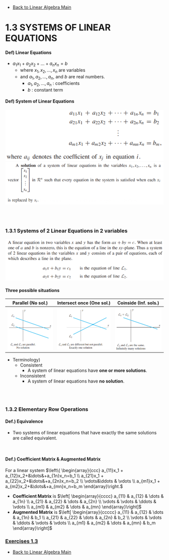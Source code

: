 * [Back to Linear Algebra Main](../../main.md)

# 1.3 SYSTEMS OF LINEAR EQUATIONS

#### Def) Linear Equations
* $a_1x_1+a_2x_2+...+a_nx_n = b$
  * where $x_1, x_2, ..., x_n$ are variables
  * and $a_1, a_2, ..., a_n$, and $b$ are real numbers.
    * $a_1, a_2, ..., a_n$ : coefficients
    * $b$ : constant term

#### Def) System of Linear Equations
![](images/0301001.png)
![](images/0301002.png)

<br><br>

### 1.3.1 Systems of 2 Linear Equations in 2 variables
![](images/0301003.png)

#### Three possible situations
|Parallel (No sol.)|Intersect once (One sol.)|Coinside (Inf. sols.)|
|:-:|:-:|:-:|
|![](images/0301004.png)|![](images/0301005.png)|![](images/0301006.png)|
* Terminology)
  * Consistent
    * A system of linear equations have **one or more solutions**.
  * Inconsistent
    * A system of linear equations have **no solution**.

<br><br>

### 1.3.2 Elementary Row Operations
#### Def.) Equivalence
* Two systems of linear equations that have exactly the same solutions are
called equivalent.

<br>

#### Def.) Coefficient Matrix & Augmented Matrix
For a linear system $\left\{ \begin{array}{ccc} a_{11}x_1 + a_{12}x_2+&\dots&+a_{1n}x_n=b_1  \\ a_{21}x_1 + a_{22}x_2+&\dots&+a_{2n}x_n=b_2  \\ \vdots&\ddots & \vdots \\ a_{m1}x_1 + a_{m2}x_2+&\dots&+a_{mn}x_n=b_m \end{array}\right.$
* **Coefficient Matrix** is $\left[ \begin{array}{cccc} a_{11} & a_{12} & \dots & a_{1n} \\ a_{21} & a_{22} & \dots & a_{2n} \\ \vdots & \vdots & \ddots & \vdots \\ a_{m1} & a_{m2} & \dots & a_{mn} \end{array}\right]$
* **Augmented Matrix** is $\left[ \begin{array}{ccccc} a_{11} & a_{12} & \dots & a_{1n} & b_1 \\ a_{21} & a_{22} & \dots & a_{2n} & b_2 \\ \vdots & \vdots & \ddots & \vdots & \vdots \\ a_{m1} & a_{m2} & \dots & a_{mn} & b_m \end{array}\right]$


### [Exercises 1.3](./exercises.md)


* [Back to Linear Algebra Main](../../main.md)